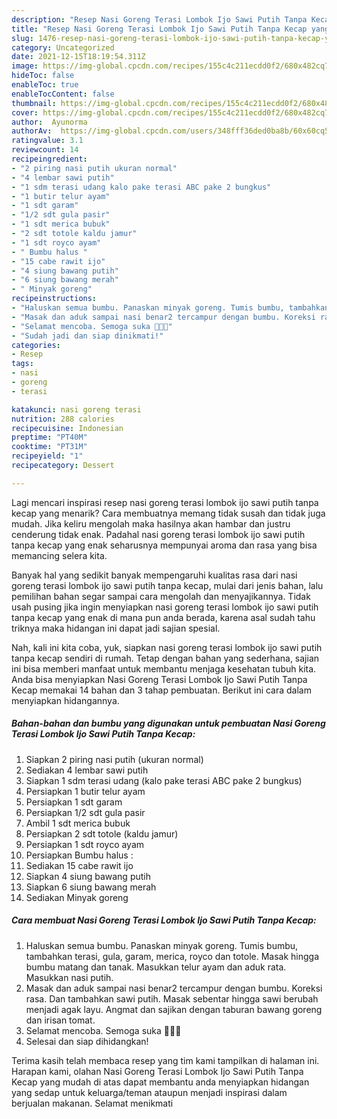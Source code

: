 ```yaml
---
description: "Resep Nasi Goreng Terasi Lombok Ijo Sawi Putih Tanpa Kecap yang Bisa Manjain Lidah"
title: "Resep Nasi Goreng Terasi Lombok Ijo Sawi Putih Tanpa Kecap yang Bisa Manjain Lidah"
slug: 1476-resep-nasi-goreng-terasi-lombok-ijo-sawi-putih-tanpa-kecap-yang-bisa-manjain-lidah
category: Uncategorized
date: 2021-12-15T18:19:54.311Z
image: https://img-global.cpcdn.com/recipes/155c4c211ecdd0f2/680x482cq70/nasi-goreng-terasi-lombok-ijo-sawi-putih-tanpa-kecap-foto-resep-utama.jpg
hideToc: false
enableToc: true
enableTocContent: false
thumbnail: https://img-global.cpcdn.com/recipes/155c4c211ecdd0f2/680x482cq70/nasi-goreng-terasi-lombok-ijo-sawi-putih-tanpa-kecap-foto-resep-utama.jpg
cover: https://img-global.cpcdn.com/recipes/155c4c211ecdd0f2/680x482cq70/nasi-goreng-terasi-lombok-ijo-sawi-putih-tanpa-kecap-foto-resep-utama.jpg
author:  Ayunorma
authorAv:  https://img-global.cpcdn.com/users/348fff36ded0ba8b/60x60cq50/avatar.jpg
ratingvalue: 3.1
reviewcount: 14
recipeingredient:
- "2 piring nasi putih ukuran normal"
- "4 lembar sawi putih"
- "1 sdm terasi udang kalo pake terasi ABC pake 2 bungkus"
- "1 butir telur ayam"
- "1 sdt garam"
- "1/2 sdt gula pasir"
- "1 sdt merica bubuk"
- "2 sdt totole kaldu jamur"
- "1 sdt royco ayam"
- " Bumbu halus "
- "15 cabe rawit ijo"
- "4 siung bawang putih"
- "6 siung bawang merah"
- " Minyak goreng"
recipeinstructions:
- "Haluskan semua bumbu. Panaskan minyak goreng. Tumis bumbu, tambahkan terasi, gula, garam, merica, royco dan totole. Masak hingga bumbu matang dan tanak. Masukkan telur ayam dan aduk rata. Masukkan nasi putih."
- "Masak dan aduk sampai nasi benar2 tercampur dengan bumbu. Koreksi rasa. Dan tambahkan sawi putih. Masak sebentar hingga sawi berubah menjadi agak layu. Angmat dan sajikan dengan taburan bawang goreng dan irisan tomat."
- "Selamat mencoba. Semoga suka 💛💛💛"
- "Sudah jadi dan siap dinikmati!"
categories:
- Resep
tags:
- nasi
- goreng
- terasi

katakunci: nasi goreng terasi 
nutrition: 288 calories
recipecuisine: Indonesian
preptime: "PT40M"
cooktime: "PT31M"
recipeyield: "1"
recipecategory: Dessert

---
```



Lagi mencari inspirasi resep nasi goreng terasi lombok ijo sawi putih tanpa kecap yang menarik? Cara membuatnya memang tidak susah dan tidak juga mudah. Jika keliru mengolah maka hasilnya akan hambar dan justru cenderung tidak enak. Padahal nasi goreng terasi lombok ijo sawi putih tanpa kecap yang enak seharusnya mempunyai aroma dan rasa yang bisa memancing selera kita.




Banyak hal yang sedikit banyak mempengaruhi kualitas rasa dari nasi goreng terasi lombok ijo sawi putih tanpa kecap, mulai dari jenis bahan, lalu pemilihan bahan segar sampai cara mengolah dan menyajikannya. Tidak usah pusing jika ingin menyiapkan nasi goreng terasi lombok ijo sawi putih tanpa kecap yang enak di mana pun anda berada, karena asal sudah tahu triknya maka hidangan ini dapat jadi sajian spesial.


Nah, kali ini kita coba, yuk, siapkan nasi goreng terasi lombok ijo sawi putih tanpa kecap sendiri di rumah. Tetap dengan bahan yang sederhana, sajian ini bisa memberi manfaat untuk membantu menjaga kesehatan tubuh kita. Anda bisa menyiapkan Nasi Goreng Terasi Lombok Ijo Sawi Putih Tanpa Kecap memakai 14 bahan dan 3 tahap pembuatan. Berikut ini cara dalam menyiapkan hidangannya.

<!--inarticleads1-->

##### Bahan-bahan dan bumbu yang digunakan untuk pembuatan Nasi Goreng Terasi Lombok Ijo Sawi Putih Tanpa Kecap:

1. Siapkan 2 piring nasi putih (ukuran normal)
1. Sediakan 4 lembar sawi putih
1. Siapkan 1 sdm terasi udang (kalo pake terasi ABC pake 2 bungkus)
1. Persiapkan 1 butir telur ayam
1. Persiapkan 1 sdt garam
1. Persiapkan 1/2 sdt gula pasir
1. Ambil 1 sdt merica bubuk
1. Persiapkan 2 sdt totole (kaldu jamur)
1. Persiapkan 1 sdt royco ayam
1. Persiapkan  Bumbu halus :
1. Sediakan 15 cabe rawit ijo
1. Siapkan 4 siung bawang putih
1. Siapkan 6 siung bawang merah
1. Sediakan  Minyak goreng




<!--inarticleads2-->

##### Cara membuat Nasi Goreng Terasi Lombok Ijo Sawi Putih Tanpa Kecap:

1. Haluskan semua bumbu. Panaskan minyak goreng. Tumis bumbu, tambahkan terasi, gula, garam, merica, royco dan totole. Masak hingga bumbu matang dan tanak. Masukkan telur ayam dan aduk rata. Masukkan nasi putih.
1. Masak dan aduk sampai nasi benar2 tercampur dengan bumbu. Koreksi rasa. Dan tambahkan sawi putih. Masak sebentar hingga sawi berubah menjadi agak layu. Angmat dan sajikan dengan taburan bawang goreng dan irisan tomat.
1. Selamat mencoba. Semoga suka 💛💛💛
1. Selesai dan siap dihidangkan!



Terima kasih telah membaca resep yang tim kami tampilkan di halaman ini. Harapan kami, olahan Nasi Goreng Terasi Lombok Ijo Sawi Putih Tanpa Kecap yang mudah di atas dapat membantu anda menyiapkan hidangan yang sedap untuk keluarga/teman ataupun menjadi inspirasi dalam berjualan makanan. Selamat menikmati
